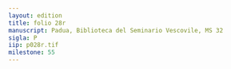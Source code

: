 ```yaml
---
layout: edition
title: folio 28r
manuscript: Padua, Biblioteca del Seminario Vescovile, MS 32
sigla: P
iip: p028r.tif
milestone: 55
---
```

